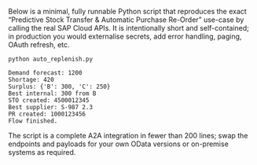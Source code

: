 
Below is a minimal, fully runnable Python script that reproduces the exact “Predictive Stock Transfer & Automatic Purchase Re-Order” use-case by calling the real SAP Cloud APIs.
It is intentionally short and self-contained; in production you would externalise secrets, add error handling, paging, OAuth refresh, etc.

``` 
python auto_replenish.py
``` 

``` 
Demand forecast: 1200
Shortage: 420
Surplus: {'B': 300, 'C': 250}
Best internal: 300 from B
STO created: 4500012345
Best supplier: S-987 2.3
PR created: 1000123456
Flow finished.
```


The script is a complete A2A integration in fewer than 200 lines; swap the endpoints and payloads for your own OData versions or on-premise systems as required.
